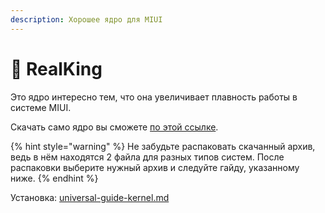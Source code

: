 ```yaml
---
description: Хорошее ядро для MIUI
---
```


# 🦁 RealKing

Это ядро интересно тем, что она увеличивает плавность работы в системе MIUI.

Скачать само ядро вы сможете [по этой ссылке](https://www.pling.com/p/1858015/).

{% hint style="warning" %}
Не забудьте распаковать скачанный архив, ведь в нём находятся 2 файла для разных типов систем. После распаковки выберите нужный архив и следуйте гайду, указанному ниже.
{% endhint %}

Установка: [universal-guide-kernel.md](universal-guide-kernel.md "mention")
